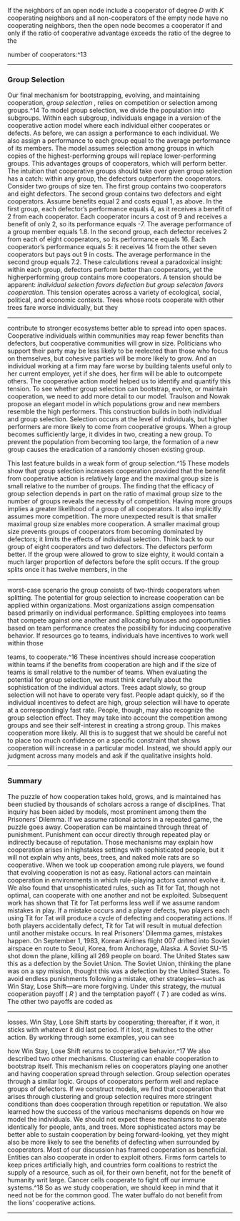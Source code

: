 If the neighbors of an open node include a cooperator of degree _D_ with _K_ cooperating neighbors and all non-cooperators of the empty node have no cooperating neighbors, then the open node becomes a cooperator if and only if the ratio of cooperative advantage exceeds the ratio of the degree to the 

number of cooperators:^13 

---

### Group Selection 

Our final mechanism for bootstrapping, evolving, and maintaining cooperation, _group selection_ , relies on competition or selection among groups.^14 To model group selection, we divide the population into subgroups. Within each subgroup, individuals engage in a version of the cooperative action model where each individual either cooperates or defects. As before, we can assign a performance to each individual. We also assign a performance to each group equal to the average performance of its members. The model assumes selection among groups in which copies of the highest-performing groups will replace lower-performing groups. This advantages groups of cooperators, which will perform better. The intuition that cooperative groups should take over given group selection has a catch: within any group, the defectors outperform the cooperators. Consider two groups of size ten. The first group contains two cooperators and eight defectors. The second group contains two defectors and eight cooperators. Assume benefits equal 2 and costs equal 1, as above. In the first group, each defector’s performance equals 4, as it receives a benefit of 2 from each cooperator. Each cooperator incurs a cost of 9 and receives a benefit of only 2, so its performance equals -7. The average performance of a group member equals 1.8. In the second group, each defector receives 2 from each of eight cooperators, so its performance equals 16. Each cooperator’s performance equals 5: it receives 14 from the other seven cooperators but pays out 9 in costs. The average performance in the second group equals 7.2. These calculations reveal a paradoxical insight: within each group, defectors perform better than cooperators, yet the higherperforming group contains more cooperators. A tension should be apparent: _individual selection favors defection but group selection favors cooperation_. This tension operates across a variety of ecological, social, political, and economic contexts. Trees whose roots cooperate with other trees fare worse individually, but they 

---

contribute to stronger ecosystems better able to spread into open spaces. Cooperative individuals within communities may reap fewer benefits than defectors, but cooperative communities will grow in size. Politicians who support their party may be less likely to be reelected than those who focus on themselves, but cohesive parties will be more likely to grow. And an individual working at a firm may fare worse by building talents useful only to her current employer, yet if she does, her firm will be able to outcompete others. The cooperative action model helped us to identify and quantify this tension. To see whether group selection can bootstrap, evolve, or maintain cooperation, we need to add more detail to our model. Traulson and Nowak propose an elegant model in which populations grow and new members resemble the high performers. This construction builds in both individual and group selection. Selection occurs at the level of individuals, but higher performers are more likely to come from cooperative groups. When a group becomes sufficiently large, it divides in two, creating a new group. To prevent the population from becoming too large, the formation of a new group causes the eradication of a randomly chosen existing group. 

This last feature builds in a weak form of group selection.^15 These models show that group selection increases cooperation provided that the benefit from cooperative action is relatively large and the maximal group size is small relative to the number of groups. The finding that the efficacy of group selection depends in part on the ratio of maximal group size to the number of groups reveals the necessity of competition. Having more groups implies a greater likelihood of a group of all cooperators. It also implicitly assumes more competition. The more unexpected result is that smaller maximal group size enables more cooperation. A smaller maximal group size prevents groups of cooperators from becoming dominated by defectors; it limits the effects of individual selection. Think back to our group of eight cooperators and two defectors. The defectors perform better. If the group were allowed to grow to size eighty, it would contain a much larger proportion of defectors before the split occurs. If the group splits once it has twelve members, in the 

---

worst-case scenario the group consists of two-thirds cooperators when splitting. The potential for group selection to increase cooperation can be applied within organizations. Most organizations assign compensation based primarily on individual performance. Splitting employees into teams that compete against one another and allocating bonuses and opportunities based on team performance creates the possibility for inducing cooperative behavior. If resources go to teams, individuals have incentives to work well within those 

teams, to cooperate.^16 These incentives should increase cooperation within teams if the benefits from cooperation are high and if the size of teams is small relative to the number of teams. When evaluating the potential for group selection, we must think carefully about the sophistication of the individual actors. Trees adapt slowly, so group selection will not have to operate very fast. People adapt quickly, so if the individual incentives to defect are high, group selection will have to operate at a correspondingly fast rate. People, though, may also recognize the group selection effect. They may take into account the competition among groups and see their self-interest in creating a strong group. This makes cooperation more likely. All this is to suggest that we should be careful not to place too much confidence on a specific constraint that shows cooperation will increase in a particular model. Instead, we should apply our judgment across many models and ask if the qualitative insights hold. 

---

### Summary 

The puzzle of how cooperation takes hold, grows, and is maintained has been studied by thousands of scholars across a range of disciplines. That inquiry has been aided by models, most prominent among them the Prisoners’ Dilemma. If we assume rational actors in a repeated game, the puzzle goes away. Cooperation can be maintained through threat of punishment. Punishment can occur directly through repeated play or indirectly because of reputation. Those mechanisms may explain how cooperation arises in highstakes settings with sophisticated people, but it will not explain why ants, bees, trees, and naked mole rats are so cooperative. When we took up cooperation among rule players, we found that evolving cooperation is not as easy. Rational actors can maintain cooperation in environments in which rule-playing actors cannot evolve it. We also found that unsophisticated rules, such as Tit for Tat, though not optimal, can cooperate with one another and not be exploited. Subsequent work has shown that Tit for Tat performs less well if we assume random mistakes in play. If a mistake occurs and a player defects, two players each using Tit for Tat will produce a cycle of defecting and cooperating actions. If both players accidentally defect, Tit for Tat will result in mutual defection until another mistake occurs. In real Prisoners’ Dilemma games, mistakes happen. On September 1, 1983, Korean Airlines flight 007 drifted into Soviet airspace en route to Seoul, Korea, from Anchorage, Alaska. A Soviet SU-15 shot down the plane, killing all 269 people on board. The United States saw this as a defection by the Soviet Union. The Soviet Union, thinking the plane was on a spy mission, thought this was a defection by the United States. To avoid endless punishments following a mistake, other strategies—such as Win Stay, Lose Shift—are more forgiving. Under this strategy, the mutual cooperation payoff ( _R_ ) and the temptation payoff ( _T_ ) are coded as wins. The other two payoffs are coded as 

---

losses. Win Stay, Lose Shift starts by cooperating; thereafter, if it won, it sticks with whatever it did last period. If it lost, it switches to the other action. By working through some examples, you can see 

how Win Stay, Lose Shift returns to cooperative behavior.^17 We also described two other mechanisms. Clustering can enable cooperation to bootstrap itself. This mechanism relies on cooperators playing one another and having cooperation spread through selection. Group selection operates through a similar logic. Groups of cooperators perform well and replace groups of defectors. If we construct models, we find that cooperation that arises through clustering and group selection requires more stringent conditions than does cooperation through repetition or reputation. We also learned how the success of the various mechanisms depends on how we model the individuals. We should not expect these mechanisms to operate identically for people, ants, and trees. More sophisticated actors may be better able to sustain cooperation by being forward-looking, yet they might also be more likely to see the benefits of defecting when surrounded by cooperators. Most of our discussion has framed cooperation as beneficial. Entities can also cooperate in order to exploit others. Firms form cartels to keep prices artificially high, and countries form coalitions to restrict the supply of a resource, such as oil, for their own benefit, not for the benefit of humanity writ large. Cancer cells cooperate to fight off our immune systems.^18 So as we study cooperation, we should keep in mind that it need not be for the common good. The water buffalo do not benefit from the lions’ cooperative actions. 

---